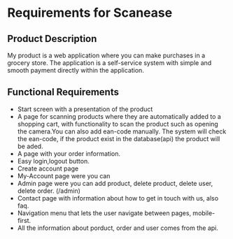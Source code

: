 # Requirements for Scanease

## Product Description

My product is a web application where you can make purchases in a grocery store. The application is a self-service system with simple and smooth payment directly within the application.

## Functional Requirements

- Start screen with a presentation of the product
- A page for scanning products where they are automatically added to a shopping cart, with  functionality to scan the product such as opening the camera.You can also add ean-code manually.
The system will check the ean-code, if the product exist in the database(api) the product will be aded. 
- A page with your order information.
- Easy login,logout button. 
- Create account page
- My-Account page were you can 
- Admin page were you can add product, delete product, delete user, delete order. (/admin)
- Contact page with information about how to get in touch with us, also faq.
- Navigation menu that lets the user navigate between pages, mobile-first.
- All the information about porduct, order and user comes from the api.
